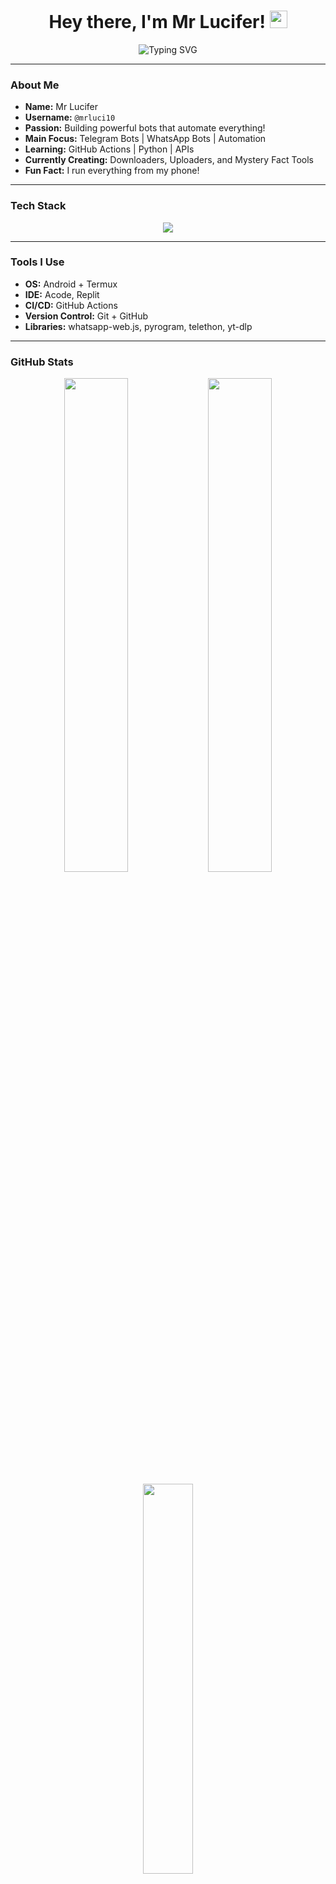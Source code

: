 <h1 align="center">Hey there, I'm Mr Lucifer! <img src="https://media.giphy.com/media/hvRJCLFzcasrR4ia7z/giphy.gif" width="28"></h1>

<p align="center">
  <img src="https://readme-typing-svg.demolab.com?font=Fira+Code&duration=3000&pause=500&color=F7971E&center=true&vCenter=true&width=435&lines=Bot+Developer+%7C+Telegram+%7C+WhatsApp+%7C+GitHub+Actions+Fan" alt="Typing SVG" />
</p>

---

### **About Me**

- **Name:** Mr Lucifer  
- **Username:** `@mrluci10`  
- **Passion:** Building powerful bots that automate everything!  
- **Main Focus:** Telegram Bots | WhatsApp Bots | Automation  
- **Learning:** GitHub Actions | Python | APIs  
- **Currently Creating:** Downloaders, Uploaders, and Mystery Fact Tools  
- **Fun Fact:** I run everything from my phone!

---

### **Tech Stack**

<div align="center">
  <img src="https://skillicons.dev/icons?i=python,js,nodejs,html,css,github,git,linux,termux,replit" />
</div>

---

### **Tools I Use**

- **OS:** Android + Termux  
- **IDE:** Acode, Replit  
- **CI/CD:** GitHub Actions  
- **Version Control:** Git + GitHub  
- **Libraries:** whatsapp-web.js, pyrogram, telethon, yt-dlp  

---

### **GitHub Stats**

<p align="center">
  <img src="https://github-readme-stats.vercel.app/api?username=mrluci10&show_icons=true&theme=radical" width="45%" />
  <img src="https://github-readme-streak-stats.herokuapp.com/?user=mrluci10&theme=radical" width="45%" />
</p>

<p align="center">
  <img src="https://github-readme-stats.vercel.app/api/top-langs/?username=mrluci10&layout=compact&theme=tokyonight" width="40%" />
</p>

---

### **Trophies**

<p align="center">
  <img src="https://github-profile-trophy.vercel.app/?username=mrluci10&theme=matrix&no-frame=true&column=6&margin-w=15" />
</p>

---

### **Connect With Me**

<p align="center">
  <a href="https://t.me/mrluci10"><img src="https://img.shields.io/badge/Telegram-2CA5E0?style=for-the-badge&logo=telegram&logoColor=white" /></a>
  <a href="https://github.com/mrluci10"><img src="https://img.shields.io/badge/GitHub-100000?style=for-the-badge&logo=github&logoColor=white" /></a>
</p>

---

> **“Automate the boring, dominate the code.”** – Mr Lucifer

---
